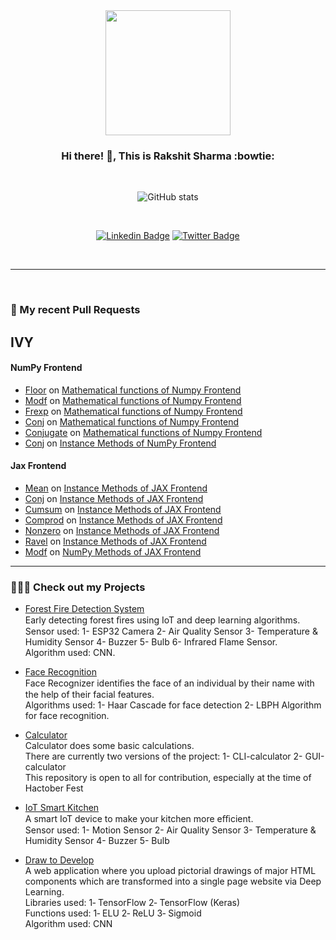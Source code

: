 <div align="center">
  
  <img src="https://github.com/RakshitKumar04/RakshitKumar04/assets/72027411/d56fda23-ec56-4983-8468-17208e1a3dac" width="200" height="200">
  
  ### Hi there! 👋, This is **Rakshit Sharma** :bowtie:

  <br />

  ![GitHub stats](https://github-readme-stats.vercel.app/api?username=RakshitKumar04&count_private=true&show_icons=false&theme=ayu-mirage&hide_title=true)

  <br />

  [![Linkedin Badge](https://img.shields.io/badge/LinkedIn-0077B5?style=flat-square&logo=linkedin&logoColor=white)](https://www.linkedin.com/in/rakshit-kumar-0402/)
  [![Twitter Badge](https://img.shields.io/badge/Twitter-1DA1F2?style=flat-square&logo=twitter&logoColor=white)](https://twitter.com/RakshitSharma04)
  
  <br />
    
</div>
  
---

<br />

### 🔨 My recent Pull Requests

## IVY
#### NumPy Frontend
- [Floor](https://github.com/unifyai/ivy/pull/12948) on [Mathematical functions of Numpy Frontend](https://github.com/unifyai/ivy/issues/1525)
- [Modf](https://github.com/unifyai/ivy/pull/11680) on [Mathematical functions of Numpy Frontend](https://github.com/unifyai/ivy/issues/1525)
- [Frexp](https://github.com/unifyai/ivy/pull/11681) on [Mathematical functions of Numpy Frontend](https://github.com/unifyai/ivy/issues/1525)
- [Conj](https://github.com/unifyai/ivy/pull/13248) on [Mathematical functions of Numpy Frontend](https://github.com/unifyai/ivy/issues/1525)
- [Conjugate](https://github.com/unifyai/ivy/pull/14594) on [Mathematical functions of Numpy Frontend](https://github.com/unifyai/ivy/issues/1525)
- [Conj](https://github.com/unifyai/ivy/pull/15085) on [Instance Methods of NumPy Frontend](https://github.com/unifyai/ivy/issues/3607)

#### Jax Frontend
- [Mean](https://github.com/unifyai/ivy/pull/14172) on [Instance Methods of JAX Frontend](https://github.com/unifyai/ivy/issues/3617)
- [Conj](https://github.com/unifyai/ivy/pull/14541) on [Instance Methods of JAX Frontend](https://github.com/unifyai/ivy/issues/3617)
- [Cumsum](https://github.com/unifyai/ivy/pull/14952) on [Instance Methods of JAX Frontend](https://github.com/unifyai/ivy/issues/3617)
- [Comprod](https://github.com/unifyai/ivy/pull/14955) on [Instance Methods of JAX Frontend](https://github.com/unifyai/ivy/issues/3617)
- [Nonzero](https://github.com/unifyai/ivy/pull/15384) on [Instance Methods of JAX Frontend](https://github.com/unifyai/ivy/issues/3617)
- [Ravel](https://github.com/unifyai/ivy/pull/15388) on [Instance Methods of JAX Frontend](https://github.com/unifyai/ivy/issues/3617)
- [Modf](https://github.com/unifyai/ivy/pull/14525) on [NumPy Methods of JAX Frontend](https://github.com/unifyai/ivy/issues/8426)

---

### 👨🏻‍💻 Check out my Projects

- [Forest Fire Detection System](https://github.com/RakshitKumar04/Forest-Fire-Detection-System)<br>
  Early detecting forest ﬁres using IoT and deep learning algorithms.<br>
  Sensor used: 1- ESP32 Camera 2- Air Quality Sensor 3- Temperature & Humidity Sensor 4- Buzzer 5- Bulb 6- Infrared Flame Sensor.<br>
  Algorithm used: CNN.<br>

- [Face Recognition](https://github.com/RakshitKumar04/Face_Recognition)<br>
  Face Recognizer identiﬁes the face of an individual by their name with the help of their facial features.<br>
  Algorithms used: 1- Haar Cascade for face detection 2- LBPH Algorithm for face recognition.<br>

- [Calculator](https://github.com/RakshitKumar04/Calculator)<br>
  Calculator does some basic calculations.<br>
  There are currently two versions of the project: 1- CLI-calculator 2- GUI-calculator<br>
  This repository is open to all for contribution, especially at the time of Hactober Fest<br>

- [IoT Smart Kitchen](https://github.com/RakshitKumar04/IoT_Smart_Kitchen)<br>
  A smart IoT device to make your kitchen more eﬃcient.<br>
  Sensor used: 1- Motion Sensor 2- Air Quality Sensor 3- Temperature & Humidity Sensor 4- Buzzer 5- Bulb<br>
  
- [Draw to Develop](https://github.com/RakshitKumar04/Draw2Develop-2)<br>
  A web application where you upload pictorial drawings of major HTML components which are transformed into a single page website via Deep Learning. <br>
  Libraries used: 1‑ TensorFlow 2‑ TensorFlow (Keras) <br>
  Functions used: 1‑ ELU 2‑ ReLU 3‑ Sigmoid <br>
  Algorithm used: CNN <br>
